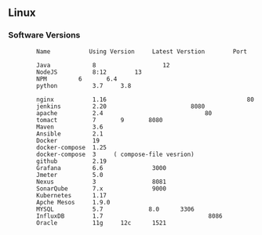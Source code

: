 ## Linux 

### Software Versions



            Name           Using Version     Latest Verstion        Port

            Java            8                   12
            NodeJS          8:12		13
            NPM 	    6		6.4
            python          3.7		3.8

            nginx           1.16                                        80
            jenkins         2.20			            8080
            apache          2.4		                        80
            tomact          7		9		8080
            Maven           3.6
            Ansible  	    2.1
            Docker          19
            docker-compose  1.25 
            docker-compose  3     ( compose-file vesrion)
            github          2.19
            Grafana         6.6				 3000
            Jmeter          5.0
            Nexus           3				 8081
            SonarQube       7.x				 9000
            Kubernetes      1.17
            Apche Mesos     1.9.0
            MYSQL           5.7	            8.0		 3306
            InfluxDB	    1.7		                         8086
            Oracle          11g		12c		 1521



   


   


  
